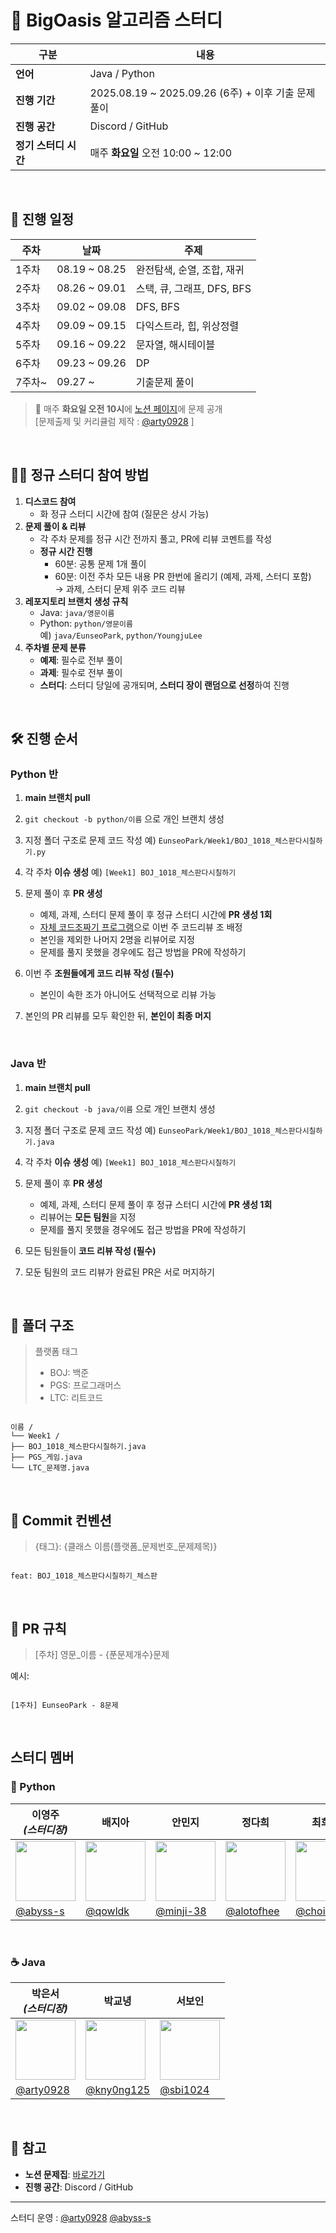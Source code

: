 # 🌴 BigOasis 알고리즘 스터디

| 구분       | 내용 |
|------------|------|
| **언어** | Java / Python |
| **진행 기간** | 2025.08.19 ~ 2025.09.26 (6주) + 이후 기출 문제 풀이 |
| **진행 공간** | Discord / GitHub |
| **정기 스터디 시간** | 매주 **화요일** 오전 10:00 ~ 12:00 |

<br/>

## 📅 진행 일정

| 주차  | 날짜                | 주제 |
|-------|--------------------|------|
| 1주차 | 08.19 ~ 08.25      | 완전탐색, 순열, 조합, 재귀 |
| 2주차 | 08.26 ~ 09.01      | 스택, 큐, 그래프, DFS, BFS |
| 3주차 | 09.02 ~ 09.08      | DFS, BFS |
| 4주차 | 09.09 ~ 09.15      | 다익스트라, 힙, 위상정렬 |
| 5주차 | 09.16 ~ 09.22      | 문자열, 해시테이블 |
| 6주차 | 09.23 ~ 09.26      | DP |
| 7주차~| 09.27 ~            | 기출문제 풀이 |

> 📌 매주 **화요일 오전 10시**에 [노션 페이지](https://www.notion.so/BigOasis-250672106a20807ca6e0f592c364e091?source=copy_link)에 문제 공개 <br/>
> [문제출제 및 커리큘럼 제작 : [@arty0928](https://github.com/arty0928) ]

<br/>

## 🙋‍♂️ 정규 스터디 참여 방법

1. **디스코드 참여**  
   - 화 정규 스터디 시간에 참여 (질문은 상시 가능)
2. **문제 풀이 & 리뷰**  
   - 각 주차 문제를 정규 시간 전까지 풀고, PR에 리뷰 코멘트를 작성
   - **정규 시간 진행**  
     - 60분: 공통 문제 1개 풀이  
     - 60분: 이전 주차 모든 내용 PR 한번에 올리기 (예제, 과제, 스터디 포함)  
       → 과제, 스터디 문제 위주 코드 리뷰
3. **레포지토리 브랜치 생성 규칙**  
   - Java: `java/영문이름`  
   - Python: `python/영문이름`  
     예) `java/EunseoPark`, `python/YoungjuLee`
4. **주차별 문제 분류**
   * **예제**: 필수로 전부 풀이
   * **과제**: 필수로 전부 풀이
   * **스터디**: 스터디 당일에 공개되며, **스터디 장이 랜덤으로 선정**하여 진행

<br/>

## 🛠 진행 순서

### Python 반

1. **main 브랜치 pull**
2. `git checkout -b python/이름` 으로 개인 브랜치 생성
3. 지정 폴더 구조로 문제 코드 작성
   예) `EunseoPark/Week1/BOJ_1018_체스판다시칠하기.py`
4. 각 주차 **이슈 생성**
   예) `[Week1] BOJ_1018_체스판다시칠하기`
5. 문제 풀이 후 **PR 생성**

   * 예제, 과제, 스터디 문제 풀이 후 정규 스터디 시간에 **PR 생성 1회**
   * [자체 코드조짜기 프로그램](https://big-oasis-team-divider.vercel.app/)으로 이번 주 코드리뷰 조 배정
   * 본인을 제외한 나머지 2명을 리뷰어로 지정
   * 문제를 풀지 못했을 경우에도 접근 방법을 PR에 작성하기
6. 이번 주 **조원들에게 코드 리뷰 작성 (필수)**

   * 본인이 속한 조가 아니어도 선택적으로 리뷰 가능
7. 본인의 PR 리뷰를 모두 확인한 뒤, **본인이 최종 머지**
   
<br/>

### Java 반

1. **main 브랜치 pull**
2. `git checkout -b java/이름` 으로 개인 브랜치 생성
3. 지정 폴더 구조로 문제 코드 작성
   예) `EunseoPark/Week1/BOJ_1018_체스판다시칠하기.java`
4. 각 주차 **이슈 생성**
   예) `[Week1] BOJ_1018_체스판다시칠하기`
5. 문제 풀이 후 **PR 생성**

   * 예제, 과제, 스터디 문제 풀이 후 정규 스터디 시간에 **PR 생성 1회**
   * 리뷰어는 **모든 팀원**을 지정
   * 문제를 풀지 못했을 경우에도 접근 방법을 PR에 작성하기
6. 모든 팀원들이 **코드 리뷰 작성 (필수)**
7. 모둔 팀원의 코드 리뷰가 완료된 PR은 서로 머지하기

<br/>

## 📂 폴더 구조

> 플랫폼 태그  
> - BOJ: 백준  
> - PGS: 프로그래머스  
> - LTC: 리트코드

```

이름 /
└── Week1 /
├── BOJ_1018_체스판다시칠하기.java
├── PGS_게임.java
└── LTC_문제명.java

```

<br/>

## 📌 Commit 컨벤션
> {태그}: {클래스 이름(플랫폼_문제번호_문제제목)}
```

feat: BOJ_1018_체스판다시칠하기_체스판

```

<br/>

## 📌 PR 규칙

> [주차] 영문_이름 - {푼문제개수}문제  

예시:  
```

[1주차] EunseoPark - 8문제

```

<br/>

## 스터디 멤버

### 🐍 Python

| 이영주 <br/> *(스터디장)* | 배지아 | 안민지 | 정다희 | 최희승 | 허준호 |
|---------------------------|--------|--------|--------|--------|--------|
| <img src="https://avatars.githubusercontent.com/u/77565980?v=4" width="96"> | <img src="https://avatars.githubusercontent.com/u/124412137?v=4" width="96"> | <img src="https://avatars.githubusercontent.com/u/195983909?v=4" width="96"> | <img src="https://avatars.githubusercontent.com/u/55499429?v=4" width="96"> | <img src="https://avatars.githubusercontent.com/u/195768537?v=4" width="96"> | <img src="https://avatars.githubusercontent.com/u/127181459?v=4" width="96"> |
| [@abyss-s](https://github.com/abyss-s) | [@qowldk](https://github.com/qowldk) | [@minji-38](https://github.com/minji-38) | [@alotofhee](https://github.com/alotofhee) | [@choi-hi](https://github.com/choi-hi) | [@gichulLimitLess](https://github.com/gichulLimitLess) |


<br/>


### ☕ Java

| 박은서 <br/> *(스터디장)* | 박교녕  | 서보인 |
|---------------------------|--------|--------|
| <img src="https://avatars.githubusercontent.com/u/88071251?v=4" width="96"> | <img src="https://avatars.githubusercontent.com/u/80964083?v=4" width="96"> | <img src="https://avatars.githubusercontent.com/u/63088266?v=4" width="96"> |
| [@arty0928](https://github.com/arty0928) | [@kny0ng125](https://github.com/kny0ng125)  | [@sbi1024](https://github.com/sbi1024) |

<br/>

## 📎 참고
- **노션 문제집**: [바로가기](https://www.notion.so/BigOasis-250672106a20807ca6e0f592c364e091?source=copy_link)
- **진행 공간**: Discord / GitHub


---
스터디 운영 : [@arty0928](https://github.com/arty0928) [@abyss-s](https://github.com/abyss-s)
